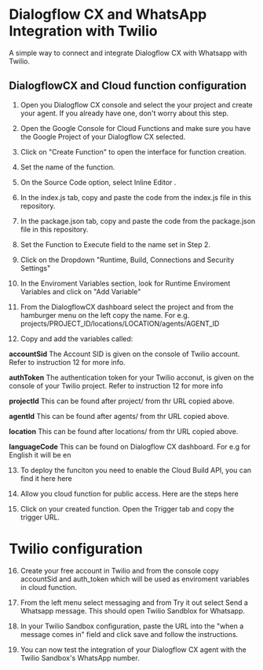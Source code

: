 # Dialogflow CX and WhatsApp Integration with Twilio
A simple way to connect and integrate Dialogflow CX with Whatsapp with Twilio.

## DialogflowCX and Cloud function configuration
1. Open you Dialogflow CX console and select the your project and create your agent. If you already have one, don't worry about this step.

2. Open the Google Console for Cloud Functions and make sure you have the Google Project of your Dialogflow CX selected.

3. Click on "Create Function" to open the interface for function creation.

4. Set the name of the function.

5. On the Source Code option, select Inline Editor .

6. In the index.js tab, copy and paste the code from the index.js file in this repository.

7. In the package.json tab, copy and paste the code from the package.json file in this repository.

8. Set the Function to Execute field to the name set in Step 2.

9. Click on the Dropdown "Runtime, Build, Connections and Security Settings"

10. In the Enviroment Variables section, look for Runtime Enviroment Variables and click on "Add Variable"

11. From the DialogflowCX dashboard select the project and from the hamburger menu on the left copy the name. For e.g. projects/PROJECT_ID/locations/LOCATION/agents/AGENT_ID

12. Copy and add the variables called:

  **accountSid** The Account SID is given on the console of Twilio account. Refer to instruction 12 for more info.
  
  **authToken** The authentication token for your Twilio acconut, is given on the console of your Twilio project. Refer to instruction 12 for more info
  
  **projectId** This can be found after project/ from thr URL copied above.
  
  **agentId** This can be found after agents/ from thr URL copied above.
  
  **location** This can be found after locations/ from thr URL copied above.
  
  **languageCode** This can be found on Dialogflow CX dashboard. For e.g for English it will be en

13. To deploy the funciton you need to enable the Cloud Build API, you can find it here here

14. Allow you cloud function for public access. Here are the steps here

15. Click on your created function. Open the Trigger tab and copy the trigger URL.

# Twilio configuration

16. Create your free account in Twilio and from the console copy accountSid and auth_token which will be used as enviroment variables in cloud function.

17. From the left menu select messaging and from Try it out select Send a Whatsapp message. This should open Twilio Sandblox for Whatsapp.

18. In your Twilio Sandbox configuration, paste the URL into the "when a message comes in" field and click save and follow the instructions.

19. You can now test the integration of your Dialogflow CX agent with the Twilio Sandbox's WhatsApp number.
